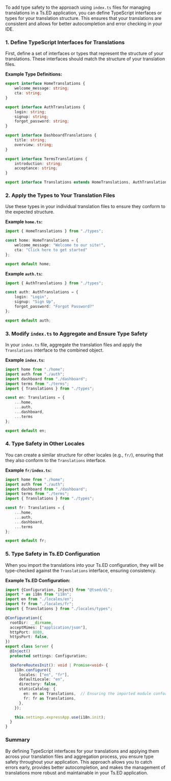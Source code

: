 To add type safety to the approach using `index.ts` files for managing translations in a Ts.ED application, you can define TypeScript interfaces or types for your translation structure. This ensures that your translations are consistent and allows for better autocompletion and error checking in your IDE.

### 1. **Define TypeScript Interfaces for Translations**
First, define a set of interfaces or types that represent the structure of your translations. These interfaces should match the structure of your translation files.

**Example Type Definitions:**
   ```typescript
   export interface HomeTranslations {
       welcome_message: string;
       cta: string;
   }

   export interface AuthTranslations {
       login: string;
       signup: string;
       forgot_password: string;
   }

   export interface DashboardTranslations {
       title: string;
       overview: string;
   }

   export interface TermsTranslations {
       introduction: string;
       acceptance: string;
   }

   export interface Translations extends HomeTranslations, AuthTranslations, DashboardTranslations, TermsTranslations {}
   ```

### 2. **Apply the Types to Your Translation Files**
Use these types in your individual translation files to ensure they conform to the expected structure.

**Example `home.ts`:**
   ```typescript
   import { HomeTranslations } from "./types";

   const home: HomeTranslations = {
       welcome_message: "Welcome to our site!",
       cta: "Click here to get started"
   };

   export default home;
   ```

**Example `auth.ts`:**
   ```typescript
   import { AuthTranslations } from "./types";

   const auth: AuthTranslations = {
       login: "Login",
       signup: "Sign Up",
       forgot_password: "Forgot Password?"
   };

   export default auth;
   ```

### 3. **Modify `index.ts` to Aggregate and Ensure Type Safety**
In your `index.ts` file, aggregate the translation files and apply the `Translations` interface to the combined object.

**Example `index.ts`:**
   ```typescript
   import home from "./home";
   import auth from "./auth";
   import dashboard from "./dashboard";
   import terms from "./terms";
   import { Translations } from "./types";

   const en: Translations = {
       ...home,
       ...auth,
       ...dashboard,
       ...terms
   };

   export default en;
   ```

### 4. **Type Safety in Other Locales**
You can create a similar structure for other locales (e.g., `fr/`), ensuring that they also conform to the `Translations` interface.

**Example `fr/index.ts`:**
   ```typescript
   import home from "./home";
   import auth from "./auth";
   import dashboard from "./dashboard";
   import terms from "./terms";
   import { Translations } from "./types";

   const fr: Translations = {
       ...home,
       ...auth,
       ...dashboard,
       ...terms
   };

   export default fr;
   ```

### 5. **Type Safety in Ts.ED Configuration**
When you import the translations into your Ts.ED configuration, they will be type-checked against the `Translations` interface, ensuring consistency.

**Example Ts.ED Configuration:**
   ```typescript
   import {Configuration, Inject} from "@tsed/di";
   import * as i18n from "i18n";
   import en from "./locales/en";
   import fr from "./locales/fr";
   import { Translations } from "./locales/types";

   @Configuration({
     rootDir: __dirname,
     acceptMimes: ["application/json"],
     httpPort: 8080,
     httpsPort: false,
   })
   export class Server {
     @Inject()
     protected settings: Configuration;

     $beforeRoutesInit(): void | Promise<void> {
       i18n.configure({
         locales: ["en", "fr"],
         defaultLocale: "en",
         directory: false,
         staticCatalog: {
           en: en as Translations,  // Ensuring the imported module conforms to the Translations interface
           fr: fr as Translations,
         },
       });

       this.settings.expressApp.use(i18n.init);
     }
   }
   ```

### Summary
By defining TypeScript interfaces for your translations and applying them across your translation files and aggregation process, you ensure type safety throughout your application. This approach allows you to catch errors early, provides better autocompletion, and makes the management of translations more robust and maintainable in your Ts.ED application.